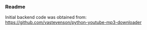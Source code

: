 ### Readme

Initial backend code was obtained from: https://github.com/vastevenson/python-youtube-mp3-downloader
